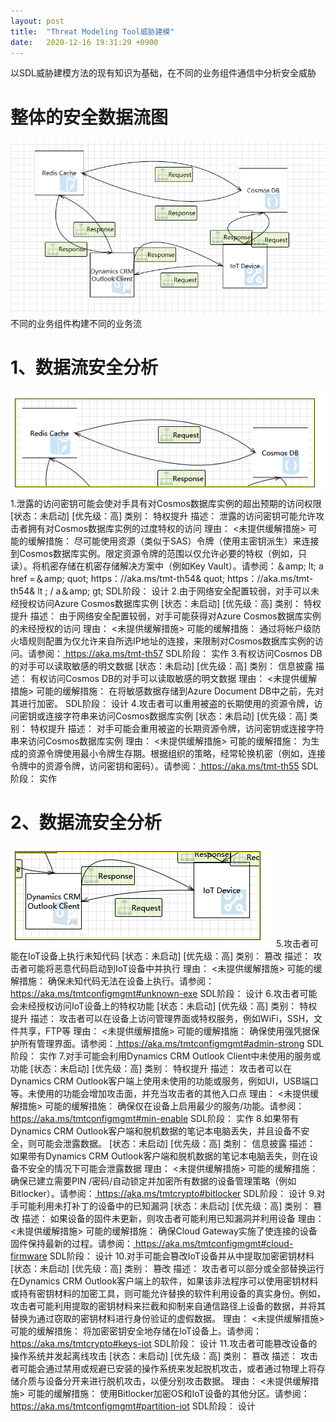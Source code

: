 ```yaml
---
layout: post
title:  "Threat Modeling Tool威胁建模"
date:   2020-12-16 19:31:29 +0900
---
```

以SDL威胁建模方法的现有知识为基础，在不同的业务组件通信中分析安全威胁

# 整体的安全数据流图
![alt text](/public/img/TMT-1.png)
不同的业务组件构建不同的业务流
# 1、数据流安全分析
![alt text](/public/img/TMT-2.png)
1.泄露的访问密钥可能会使对手具有对Cosmos数据库实例的超出预期的访问权限  [状态：未启动] [优先级：高] 
类别：	特权提升
描述：	泄露的访问密钥可能允许攻击者拥有对Cosmos数据库实例的过度特权的访问
理由：	<未提供缓解措施>
可能的缓解措施：	尽可能使用资源（类似于SAS）令牌（使用主密钥派生）来连接到Cosmos数据库实例。限定资源令牌的范围以仅允许必要的特权（例如，只读）。将机密存储在机密存储解决方案中（例如Key Vault）。请参阅：＆amp; lt; a href =＆amp; quot; https：//aka.ms/tmt-th54& quot; https：//aka.ms/tmt-th54& lt ; / a＆amp; gt;
SDL阶段：	设计
2.由于网络安全配置较弱，对手可以未经授权访问Azure Cosmos数据库实例  [状态：未启动] [优先级：高] 
类别：	特权提升
描述：	由于网络安全配置较弱，对手可能获得对Azure Cosmos数据库实例的未经授权的访问
理由：	<未提供缓解措施>
可能的缓解措施：	通过将帐户级防火墙规则配置为仅允许来自所选IP地址的连接，来限制对Cosmos数据库实例的访问。请参阅：<a href="https://aka.ms/tmt-th57"> https://aka.ms/tmt-th57 </a>
SDL阶段：	实作
3.有权访问Cosmos DB的对手可以读取敏感的明文数据  [状态：未启动] [优先级：高] 
类别：	信息披露
描述：	有权访问Cosmos DB的对手可以读取敏感的明文数据
理由：	<未提供缓解措施>
可能的缓解措施：	在将敏感数据存储到Azure Document DB中之前，先对其进行加密。
SDL阶段：	设计
4.攻击者可以重用被盗的长期使用的资源令牌，访问密钥或连接字符串来访问Cosmos数据库实例  [状态：未启动] [优先级：高] 
类别：	特权提升
描述：	对手可能会重用被盗的长期资源令牌，访问密钥或连接字符串来访问Cosmos数据库实例
理由：	<未提供缓解措施>
可能的缓解措施：	为生成的资源令牌使用最小令牌生存期。根据组织的策略，经常轮换机密（例如，连接令牌中的资源令牌，访问密钥和密码）。请参阅：<a href="https://aka.ms/tmt-th55"> https://aka.ms/tmt-th55 </a>
SDL阶段：	实作
# 2、数据流安全分析
![alt text](/public/img/TMT-3.png)
5.攻击者可能在IoT设备上执行未知代码  [状态：未启动] [优先级：高] 
类别：	篡改
描述：	攻击者可能将恶意代码启动到IoT设备中并执行
理由：	<未提供缓解措施>
可能的缓解措施：	确保未知代码无法在设备上执行。请参阅：<a href="https://aka.ms/tmtconfigmgmt#unknown-exe"> https://aka.ms/tmtconfigmgmt#unknown-exe </a>
SDL阶段：	设计
6.攻击者可能会未经授权访问IoT设备上的特权功能  [状态：未启动] [优先级：高] 
类别：	特权提升
描述：	攻击者可以在设备上访问管理界面或特权服务，例如WiFi，SSH，文件共享，FTP等
理由：	<未提供缓解措施>
可能的缓解措施：	确保使用强凭据保护所有管理界面。请参阅：<a href="https://aka.ms/tmtconfigmgmt#admin-strong"> https://aka.ms/tmtconfigmgmt#admin-strong </a>
SDL阶段：	实作
7.对手可能会利用Dynamics CRM Outlook Client中未使用的服务或功能  [状态：未启动] [优先级：高] 
类别：	特权提升
描述：	攻击者可以在Dynamics CRM Outlook客户端上使用未使用的功能或服务，例如UI，USB端口等。未使用的功能会增加攻击面，并充当攻击者的其他入口点
理由：	<未提供缓解措施>
可能的缓解措施：	确保仅在设备上启用最少的服务/功能。请参阅：<a href="https://aka.ms/tmtconfigmgmt#min-enable"> https://aka.ms/tmtconfigmgmt#min-enable </a>
SDL阶段：	实作
8.如果带有Dynamics CRM Outlook客户端和脱机数据的笔记本电脑丢失，并且设备不安全，则可能会泄露数据。   [状态：未启动] [优先级：高] 
类别：	信息披露
描述：	如果带有Dynamics CRM Outlook客户端和脱机数据的笔记本电脑丢失，则在设备不安全的情况下可能会泄露数据
理由：	<未提供缓解措施>
可能的缓解措施：	确保已建立需要PIN /密码/自动锁定并加密所有数据的设备管理策略（例如Bitlocker）。请参阅：<a href="https://aka.ms/tmtcrypto#bitlocker"> https://aka.ms/tmtcrypto#bitlocker </a>
SDL阶段：	设计
9.对手可能利用未打补丁的设备中的已知漏洞  [状态：未启动] [优先级：高] 
类别：	篡改
描述：	如果设备的固件未更新，则攻击者可能利用已知漏洞并利用设备
理由：	<未提供缓解措施>
可能的缓解措施：	确保Cloud Gateway实施了使连接的设备固件保持最新的过程。请参阅：<a href="https://aka.ms/tmtconfigmgmt#cloud-firmware"> https://aka.ms/tmtconfigmgmt#cloud-firmware </a>
SDL阶段：	设计
10.对手可能会篡改IoT设备并从中提取加密密钥材料  [状态：未启动] [优先级：高] 
类别：	篡改
描述：	攻击者可以部分或全部替换运行在Dynamics CRM Outlook客户端上的软件，如果该非法程序可以使用密钥材料或持有密钥材料的加密工具，则可能允许替换的软件利用设备的真实身份。例如，攻击者可能利用提取的密钥材料来拦截和抑制来自通信路径上设备的数据，并将其替换为通过窃取的密钥材料进行身份验证的虚假数据。
理由：	<未提供缓解措施>
可能的缓解措施：	将加密密钥安全地存储在IoT设备上。请参阅：<a href="https://aka.ms/tmtcrypto#keys-iot"> https://aka.ms/tmtcrypto#keys-iot </a>
SDL阶段：	设计
11.攻击者可能篡改设备的操作系统并发起离线攻击  [状态：未启动] [优先级：高] 
类别：	篡改
描述：	攻击者可能会通过禁用或规避已安装的操作系统来发起脱机攻击，或者通过物理上将存储介质与设备分开来进行脱机攻击，以便分别攻击数据。
理由：	<未提供缓解措施>
可能的缓解措施：	使用Bitlocker加密OS和IoT设备的其他分区。请参阅：<a href="https://aka.ms/tmtconfigmgmt#partition-iot"> https://aka.ms/tmtconfigmgmt#partition-iot </a>
SDL阶段：	设计

